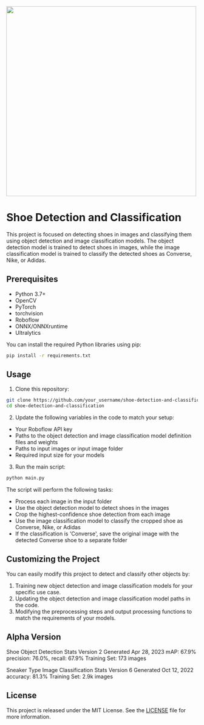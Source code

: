 <img src = https://user-images.githubusercontent.com/35541449/235310516-b11d07ac-f3e6-489d-b9bb-a1ad367c0829.png width="500">

# Shoe Detection and Classification

This project is focused on detecting shoes in images and classifying them using object detection and image classification models. The object detection model is trained to detect shoes in images, while the image classification model is trained to classify the detected shoes as Converse, Nike, or Adidas.

## Prerequisites

- Python 3.7+
- OpenCV
- PyTorch
- torchvision
- Roboflow
- ONNX/ONNXruntime
- Ultralytics

You can install the required Python libraries using pip:

```bash
pip install -r requirements.txt
```

## Usage

1. Clone this repository:

```bash
git clone https://github.com/your_username/shoe-detection-and-classification.git
cd shoe-detection-and-classification
```

2. Update the following variables in the code to match your setup:

- Your Roboflow API key
- Paths to the object detection and image classification model definition files and weights
- Paths to input images or input image folder
- Required input size for your models

3. Run the main script:

```bash
python main.py
```

The script will perform the following tasks:

- Process each image in the input folder
- Use the object detection model to detect shoes in the images
- Crop the highest-confidence shoe detection from each image
- Use the image classification model to classify the cropped shoe as Converse, Nike, or Adidas
- If the classification is 'Converse', save the original image with the detected Converse shoe to a separate folder

## Customizing the Project

You can easily modify this project to detect and classify other objects by:

1. Training new object detection and image classification models for your specific use case.
2. Updating the object detection and image classification model paths in the code.
3. Modifying the preprocessing steps and output processing functions to match the requirements of your models.

## Alpha Version
Shoe Object Detection Stats
Version 2 Generated Apr 28, 2023 mAP: 67.9% precision: 76.0%, recall: 67.9%
Training Set: 173 images

Sneaker Type Image Classification Stats
Version 6 Generated Oct 12, 2022 accuracy: 81.3%
Training Set: 2.9k images
## License

This project is released under the MIT License. See the [LICENSE](https://opensource.org/license/mit/) file for more information.
